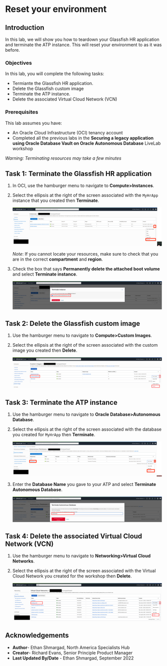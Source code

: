 # Reset your environment

## Introduction

In this lab, we will show you how to teardown your Glassfish HR application and terminate the ATP instance. This will reset your environment to as it was before.

### Objectives

In this lab, you will complete the following tasks:

- Termiante the Glassfish HR application.
- Delete the Glassfish custom image
- Terminate the ATP instance.
- Delete the associated Virtual Cloud Network (VCN)

### Prerequisites

This lab assumes you have:
- An Oracle Cloud Infrastructure (OCI) tenancy account
- Completed all the previous labs in the **Securing a legacy application using Oracle Database Vault on Oracle Autonomous Database** LiveLab workshop

*Warning: Terminating resources may take a few minutes*

## Task 1: Terminate the Glassfish HR application

1. In OCI, use the hamburger menu to navigate to **Compute>Instances**. 

2. Select the ellipsis at the right of the screen associated with the `MyHrApp` instance that you created then **Terminate**. 

    ![Terminate instance](images/terminate-instance.png)

    *Note*: If you cannot locate your resources, make sure to check that you are in the correct **compartment** and **region**.

3. Check the box that says **Permanently delete the attached boot volume** and select **Terminate instance**.

    ![Detach boot volume](images/detach-boot.png)

## Task 2: Delete the Glassfish custom image

1. Use the hamburger menu to navigate to **Compute>Custom Images**.

2. Select the ellipsis at the right of the screen associated with the custom image you created then **Delete**. 

    ![Delete custom image](images/delete-image.png)

## Task 3: Terminate the ATP instance

1. Use the hamburger menu to navigate to **Oracle Database>Autonomous Database**.

2. Select the ellipsis at the right of the screen associated with the database you created for `MyHrApp` then **Terminate**. 

    ![Terminate database](images/terminate-db.png)

3. Enter the **Database Name** you gave to your ATP and select **Terminate Autonomous Database**.

    ![Enter db name](images/db-name.png)

## Task 4: Delete the associated Virtual Cloud Network (VCN)

1. Use the hamburger menu to navigate to **Networking>Virtual Cloud Networks**.

2. Select the ellipsis at the right of the screen associated with the Virtual Cloud Network you created for the workshop then **Delete**.

    ![Delete vcn](images/delete-vcn.png)

## Acknowledgements

- **Author**- Ethan Shmargad, North America Specialists Hub
- **Creator**- Richard Evans, Senior Principle Product Manager
- **Last Updated By/Date** - Ethan Shmargad, September 2022
